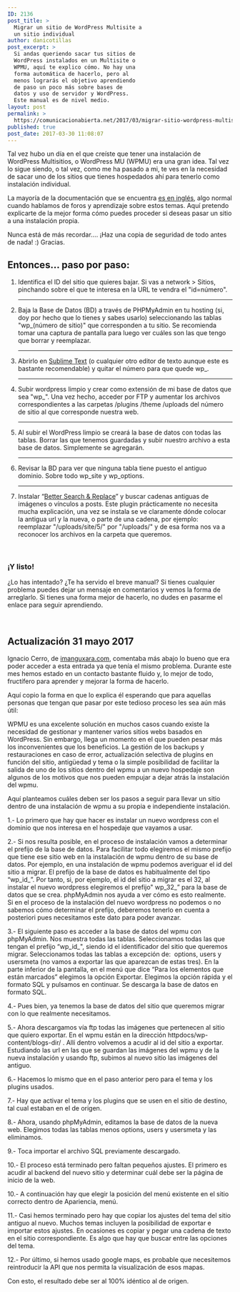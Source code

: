```yaml
---
ID: 2136
post_title: >
  Migrar un sitio de WordPress Multisite a
  un sitio individual
author: danicotillas
post_excerpt: >
  Si andas queriendo sacar tus sitios de
  WordPress instalados en un Multisite o
  WPMU, aquí te explico cómo. No hay una
  forma automática de hacerlo, pero al
  menos lograrás el objetivo aprendiendo
  de paso un poco más sobre bases de
  datos y uso de servidor y WordPress.
  Este manual es de nivel medio.
layout: post
permalink: >
  https://comunicacionabierta.net/2017/03/migrar-sitio-wordpress-multisite-sitio-individual/
published: true
post_date: 2017-03-30 11:08:07
---
```

Tal vez hubo un día en el que creíste que tener una instalación de WordPress Multisitios, o WordPress MU (WPMU) era una gran idea. Tal vez lo sigue siendo, o tal vez, como me ha pasado a mi, te ves en la necesidad de sacar uno de los sitios que tienes hospedados ahí para tenerlo como instalación individual.

La mayoría de la documentación que se encuentra <a href="https://code.tutsplus.com/tutorials/moving-wordpress-moving-a-site-out-of-a-multisite-network--cms-22772">es en inglés</a>, algo normal cuando hablamos de foros y aprendizaje sobre estos temas. Aquí pretendo explicarte de la mejor forma cómo puedes proceder si deseas pasar un sitio a una instalación propia.

Nunca está de más recordar.... ¡Haz una copia de seguridad de todo antes de nada! :) Gracias.
<h2>Entonces... paso por paso:</h2>
<ol class="ul1">
 	<li class="li1">Identifica el ID del sitio que quieres bajar. Si vas a network &gt; Sitios, pinchando sobre el que te interesa en la URL te vendra el "id=número".

<hr />

</li>
 	<li class="li1">Baja la Base de Datos (BD) a través de PHPMyAdmin en tu hosting (si, doy por hecho que lo tienes y sabes usarlo) seleccionando las tablas "wp_(número de sitio)" que corresponden a tu sitio. Se recomienda tomar una captura de pantalla para luego ver cuáles son las que tengo que borrar y reemplazar.

<hr />

</li>
 	<li class="li1">Abrirlo en <a href="https://www.sublimetext.com/">Sublime Text</a> (o cualquier otro editor de texto aunque este es bastante recomendable) y quitar el número para que quede wp_.

<hr />

</li>
 	<li class="li1">Subir wordpress limpio y crear como extensión de mi base de datos que sea "wp_". Una vez hecho, acceder por FTP y aumentar los archivos correspondientes a las carpetas /plugins /theme /uploads del número de sitio al que corresponde nuestra web.

<hr />

</li>
 	<li class="li1">Al subir el WordPress limpio se creará la base de datos con todas las tablas. Borrar las que tenemos guardadas y subir nuestro archivo a esta base de datos. Simplemente se agregarán.

<hr />

</li>
 	<li class="li1">Revisar la BD para ver que ninguna tabla tiene puesto el antiguo dominio. Sobre todo wp_site y wp_options.

<hr />

</li>
 	<li class="li1">Instalar “<a href="https://wordpress.org/plugins/better-search-replace/">Better Search &amp; Replace</a>” y buscar cadenas antiguas de imágenes o vínculos a posts. Este plugin prácticamente no necesita mucha explicación, una vez se instala se ve claramente dónde colocar la antigua url y la nueva, o parte de una cadena, por ejemplo: reemplazar "/uploads/site/5/" por "/uploads/" y de esa forma nos va a reconocer los archivos en la carpeta que queremos.</li>
</ol>
&nbsp;
<h3>¡Y listo!</h3>
¿Lo has intentado? ¿Te ha servido el breve manual? Si tienes cualquier problema puedes dejar un mensaje en comentarios y vemos la forma de arreglarlo. Si tienes una forma mejor de hacerlo, no dudes en pasarme el enlace para seguir aprendiendo.

&nbsp;
<h2></h2>
<h2>Actualización 31 mayo 2017</h2>
Ignacio Cerro, de <a href="https://imanguxara.com">imanguxara.com</a>, comentaba más abajo lo bueno que era poder acceder a esta entrada ya que tenía el mismo problema. Durante este mes hemos estado en un contacto bastante fluido y, lo mejor de todo, fructífero para aprender y mejorar la forma de hacerlo.

Aquí copio la forma en que lo explica él esperando que para aquellas personas que tengan que pasar por este tedioso proceso les sea aún más útil:

WPMU es una excelente solución en muchos casos cuando existe la necesidad de gestionar y mantener varios sitios webs basados en WordPress. Sin embargo, llega un momento en el que pueden pesar más los inconvenientes que los beneficios. La gestión de los backups y restauraciones en caso de error, actualización selectiva de plugins en función del sitio, antigüedad y tema o la simple posibilidad de facilitar la salida de uno de los sitios dentro del wpmu a un nuevo hospedaje son algunos de los motivos que nos pueden empujar a dejar atrás la instalación del wpmu.

Aquí planteamos cuáles deben ser los pasos a seguir para llevar un sitio dentro de una instalación de wpmu a su propia e independiente instalación.


1.- Lo primero que hay que hacer es instalar un nuevo wordpress con el dominio que nos interesa en el hospedaje que vayamos a usar.

2.- Si nos resulta posible, en el proceso de instalación vamos a determinar el prefijo de la base de datos. Para facilitar todo elegiremos el mismo prefijo que tiene ese sitio web en la instalación de wpmu dentro de su base de datos. Por ejemplo, en una instalación de wpmu podemos averiguar el id del sitio a migrar. El prefijo de la base de datos es habitualmente del tipo “wp_id_”. Por tanto, si, por ejemplo, el id del sitio a migrar es el 32, al instalar el nuevo wordpress elegiremos el prefijo" wp_32_” para la base de datos que se crea. phpMyAdmin nos ayuda a ver cómo es esto realmente. Si en el proceso de la instalación del nuevo wordpress no podemos o no sabemos cómo determinar el prefijo, deberemos tenerlo en cuenta a posteriori pues necesitamos este dato para poder avanzar.

3.- El siguiente paso es acceder a la base de datos del wpmu con phpMyAdmin. Nos muestra todas las tablas. Seleccionamos todas las que tengan el prefijo “wp_id_", siendo id el identificador del sitio que queremos migrar. Seleccionamos todas las tablas a excepción de:  options, users y usersmeta (no vamos a exportar las que aparezcan de estas tres). En la parte inferior de la pantalla, en el menú que dice “Para los elementos que están marcados” elegimos la opción Exportar. Elegimos la opción rápida y el formato SQL y pulsamos en continuar. Se descarga la base de datos en formato SQL.

4.- Pues bien, ya tenemos la base de datos del sitio que queremos migrar con lo que realmente necesitamos.

5.- Ahora descargamos vía ftp todas las imágenes que pertenecen al sitio que quiero exportar. En el wpmu están en la dirección httpdocs/wp-content/blogs-dir/ . Allí dentro volvemos a acudir al id del sitio a exportar. Estudiando las url en las que se guardan las imágenes del wpmu y de la nueva instalación y usando ftp, subimos al nuevo sitio las imágenes del antiguo.

6.- Hacemos lo mismo que en el paso anterior pero para el tema y los plugins usados.

7.- Hay que activar el tema y los plugins que se usen en el sitio de destino, tal cual estaban en el de origen.

8.- Ahora, usando phpMyAdmin, editamos la base de datos de la nueva web. Elegimos todas las tablas menos options, users y usersmeta y las eliminamos.

9.- Toca importar el archivo SQL previamente descargado.

10.- El proceso está terminado pero faltan pequeños ajustes. El primero es acudir al backend del nuevo sitio y determinar cuál debe ser la página de inicio de la web.

10.- A continuación hay que elegir la posición del menú existente en el sitio correcto dentro de Apariencia, menú.

11.- Casi hemos terminado pero hay que copiar los ajustes del tema del sitio antiguo al nuevo. Muchos temas incluyen la posibilidad de exportar e importar estos ajustes. En ocasiones es copiar y pegar una cadena de texto en el sitio correspondiente. Es algo que hay que buscar entre las opciones del tema.

12.- Por último, si hemos usado google maps, es probable que necesitemos reintroducir la API que nos permita la visualización de esos mapas.

Con esto, el resultado debe ser al 100% idéntico al de origen.